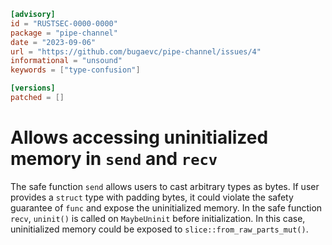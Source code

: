 ```toml
[advisory]
id = "RUSTSEC-0000-0000"
package = "pipe-channel"
date = "2023-09-06"
url = "https://github.com/bugaevc/pipe-channel/issues/4"
informational = "unsound"
keywords = ["type-confusion"]

[versions]
patched = []
```

# Allows accessing uninitialized memory in `send` and `recv`
The safe function `send` allows users to cast arbitrary types as bytes. If user provides a `struct` type with padding bytes, it could violate the safety guarantee of `func` and expose the uninitialized memory. In the safe function `recv`, `uninit()` is called on `MaybeUninit` before initialization. In this case, uninitialized memory could be exposed to `slice::from_raw_parts_mut()`.
